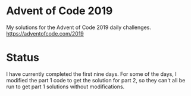 # Advent of Code 2019
My solutions for the Advent of Code 2019 daily challenges. https://adventofcode.com/2019

# Status
I have currently completed the first nine days. For some of the days, I modified the part 1 code
to get the solution for part 2, so they can't all be run to get part 1 solutions without 
modifications.
